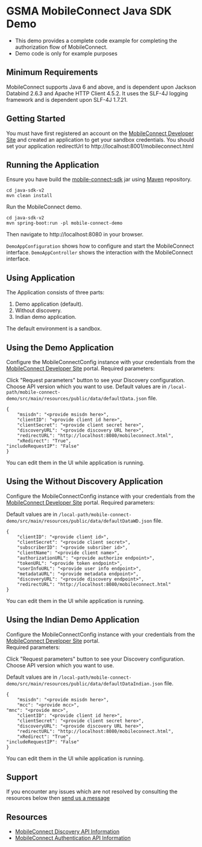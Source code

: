 GSMA MobileConnect Java SDK Demo
==============================================================================================================

- This demo provides a complete code example for completing the authorization flow of MobileConnect.
- Demo code is only for example purposes

## Minimum Requirements

MobileConnect supports Java 6 and above, and is dependent upon Jackson Databind 2.6.3 and Apache HTTP Client 4.5.2.  It uses the SLF-4J logging framework and is dependent upon SLF-4J 1.7.21.

## Getting Started

You must have first registered an account on the [MobileConnect Developer Site](https://developer.mobileconnect.io) and created an application to get your sandbox credentials.
You should set your application redirectUrl to http://localhost:8001/mobileconnect.html

## Running the Application
Ensure you have build the [mobile-connect-sdk](../mobile-connect-sdk) jar using [Maven](https://maven.apache.org/) repository.

```posh
cd java-sdk-v2
mvn clean install
```
Run the MobileConnect demo.

```posh
cd java-sdk-v2
mvn spring-boot:run -pl mobile-connect-demo
```

Then navigate to http://localhost:8080 in your browser.

`DemoAppConfiguration` shows how to configure and start the MobileConnect interface.  `DemoAppController` shows the interaction with the MobileConnect interface.

## Using Application

The Application consists of three parts:
1. Demo application (default).
2. Without discovery.
3. Indian demo application.

The default environment is a sandbox.

## Using the Demo Application
Configure the MobileConnectConfig instance with your credentials from the [MobileConnect Developer Site](https://developer.mobileconnect.io) portal. 
Required parameters:

Click "Request parameters" button to see your Discovery configuration.
Choose API version which you want to use.
Default values are in `/local-path/mobile-connect-demo/src/main/resources/public/data/defaultData.json` file.

```posh
{
	"msisdn": "<provide msisdn here>",
	"clientID": "<provide client id here>",
	"clientSecret": "<provide client secret here>",
	"discoveryURL": "<provide discovery URL here>",
	"redirectURL": "http://localhost:8080/mobileconnect.html",
	"xRedirect": "True",
"includeRequestIP": "False"
}
```
You can edit them in the UI while application is running.

## Using the Without Discovery Application
Configure the MobileConnectConfig instance with your credentials from the [MobileConnect Developer Site](https://developer.mobileconnect.io) portal.
Required parameters:

Default values are in `/local-path/mobile-connect-demo/src/main/resources/public/data/defaultDataWD.json` file.

```posh
{
	"clientID": "<provide client id>",
	"clientSecret": "<provide client secret>",
	"subscriberID": "<provide subsriber id>",
	"clientName": "<provide client name>",
	"authorizationURL": "<provide authorize endpoint>",
	"tokenURL": "<provide token endpoint>",
	"userInfoURL": "<provide user info endpoint>",
	"metadataURL": "<provide metadata endpoint>",
	"discoveryURL": "<provide discovery endpoint>",
	"redirectURL": "http://localhost:8080/mobileconnect.html"
}
```
You can edit them in the UI while application is running.

## Using the Indian Demo Application
Configure the MobileConnectConfig instance with your credentials from the [MobileConnect Developer Site](https://developer.mobileconnect.io) portal.  
Required parameters:   

Click "Request parameters" button to see your Discovery configuration.
Choose API version which you want to use.

Default values are in `/local-path/mobile-connect-demo/src/main/resources/public/data/defaultDataIndian.json` file.

```posh
{
	"msisdn": "<provide msisdn here>",
	"mcc": "<provide mcc>",
"mnc": "<provide mnc>",
	"clientID": "<provide client id here>",
	"clientSecret": "<provide client secret here>",
	"discoveryURL": "<provide discovery URL here>",
	"redirectURL": "http://localhost:8080/mobileconnect.html",
	"xRedirect": "True",
"includeRequestIP": "False"
}
```
You can edit them in the UI while application is running.


## Support

If you encounter any issues which are not resolved by consulting the resources below then [send us a message](https://developer.mobileconnect.io/content/contact-us)

## Resources

- [MobileConnect Discovery API Information](https://developer.mobileconnect.io/content/discovery-api-0)
- [MobileConnect Authentication API Information](https://developer.mobileconnect.io/content/mobile-connect-api)
